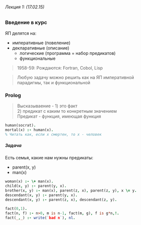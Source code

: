 ###### Лекция 1: (17.02.15)
### Введение в курс
ЯП делятся на:
* императивные (повеление)
* декларативные (описание)
    * логические (программа = набор предикатов)
    * функциональные

> 1958-59: Рождаются: Fortran, Сobol, Lisp

> Любую задачу можно решить как на ЯП императивной парадигмы, так и функциональной

### Prolog
> Высказываение - 1) это факт <br> 2) предикат с каким то конкретным значением<br>
> Предикат - функция, имеющая функция

```prolog
human(socrat).
mortal(x) :- human(x).
% Читать как, если x смертен, то x - человек
```

##### Задача
Есть семья, какие нам нужны предикаты:
* parent(x, y)
* man(x)

```prolog
woman(x) :- \+ man(x).
child(x, y) :- parent(y, x).
brother(x, y) :- man(x), parent(z, x), parent(z, y), x \= y.
descendant(x, y) :- parent(y, x).
descendant(x, y) :- parent(z, x), descendant(z, y).
```

```prolog
fact(0,1).
fact(n, f) :- n>0, m is n-1, fact(m, g), f is g*n,!.
fact(_,_) :- write(`bad n`), nl.
```